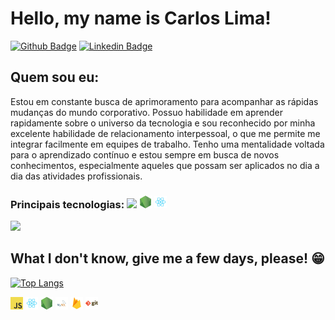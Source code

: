 # Hello, my name is Carlos Lima!

[![Github Badge](https://img.shields.io/badge/-Github-000?style=flat-square&logo=Github&logoColor=white&link=https://github.com/Ca788)](https://github.com/Ca788)
[![Linkedin Badge](https://img.shields.io/badge/-LinkedIn-blue?style=flat-square&logo=Linkedin&logoColor=white&link=https://www.linkedin.com/in/carlos-lima-59719b192/)](https://www.linkedin.com/in/carlos-lima-59719b192/)


## Quem sou eu:

Estou em constante busca de aprimoramento para acompanhar as rápidas mudanças do mundo corporativo. Possuo habilidade em aprender rapidamente sobre o universo da tecnologia e sou reconhecido por minha excelente habilidade de relacionamento interpessoal, o que me permite me integrar facilmente em equipes de trabalho. Tenho uma mentalidade voltada para o aprendizado contínuo e estou sempre em busca de novos conhecimentos, especialmente aqueles que possam ser aplicados no dia a dia das atividades profissionais.


### Principais tecnologias:  <img src = "https://img.shields.io/badge/JavaScript-F7DF1E?style=for-the-badge&logo=javascript&logoColor=black"/> <code><img height="20" src="https://raw.githubusercontent.com/github/explore/80688e429a7d4ef2fca1e82350fe8e3517d3494d/topics/nodejs/nodejs.png"></code> <code><img height="20" src="https://raw.githubusercontent.com/github/explore/80688e429a7d4ef2fca1e82350fe8e3517d3494d/topics/react/react.png"></code>

<img src = "https://raw.githubusercontent.com/abhisheknaiidu/abhisheknaiidu/master/code.gif"/>

## What I don't know, give me a few days, please! 😁

[![Top Langs](https://github-readme-stats.vercel.app/api/top-langs/?username=diego3g&layout=compact&title_color=fff&text_color=f8f8f2&hide=java&bg_color=171c24)](https://github.com/Ca788)



<code><img height="20" src="https://raw.githubusercontent.com/github/explore/80688e429a7d4ef2fca1e82350fe8e3517d3494d/topics/javascript/javascript.png"></code>
<code><img height="20" src="https://raw.githubusercontent.com/github/explore/80688e429a7d4ef2fca1e82350fe8e3517d3494d/topics/react/react.png"></code>
<code><img height="20" src="https://raw.githubusercontent.com/github/explore/80688e429a7d4ef2fca1e82350fe8e3517d3494d/topics/nodejs/nodejs.png"></code>
<code><img height="20" src="https://raw.githubusercontent.com/github/explore/80688e429a7d4ef2fca1e82350fe8e3517d3494d/topics/mysql/mysql.png"></code>
<code><img height="20" src="https://raw.githubusercontent.com/github/explore/80688e429a7d4ef2fca1e82350fe8e3517d3494d/topics/firebase/firebase.png"></code>
<code><img height="20" src="https://raw.githubusercontent.com/github/explore/80688e429a7d4ef2fca1e82350fe8e3517d3494d/topics/git/git.png"></code>


